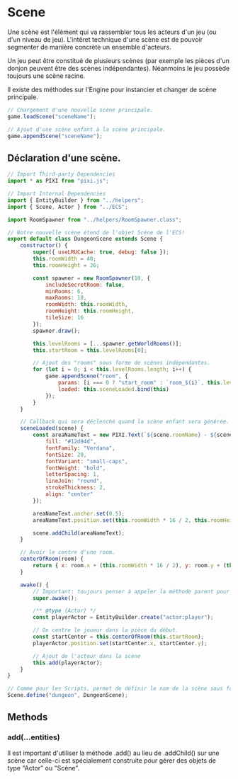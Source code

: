 # Scene

Une scène est l'élément qui va rassembler tous les acteurs d'un jeu (ou d'un niveau de jeu). L'intêret technique d'une scène est de pouvoir segmenter de manière concrète un ensemble d'acteurs.

Un jeu peut être constitué de plusieurs scènes (par exemple les pièces d'un donjon peuvent être des scènes indépendantes). Néanmoins le jeu possède toujours une scène racine.

Il existe des méthodes sur l'Engine pour instancier et changer de scène principale.

```js
// Chargement d'une nouvelle scène principale.
game.loadScene("sceneName");

// Ajout d'une scène enfant à la scène principale.
game.appendScene("sceneName");
```

## Déclaration d'une scène.

```js
// Import Third-party Dependencies
import * as PIXI from "pixi.js";

// Import Internal Dependencies
import { EntityBuilder } from "../helpers";
import { Scene, Actor } from "../ECS";

import RoomSpawner from "../helpers/RoomSpawner.class";

// Notre nouvelle scène étend de l'objet Scène de l'ECS!
export default class DungeonScene extends Scene {
    constructor() {
        super({ useLRUCache: true, debug: false });
        this.roomWidth = 40;
        this.roomHeight = 26;

        const spawner = new RoomSpawner(10, {
            includeSecretRoom: false,
            minRooms: 6,
            maxRooms: 10,
            roomWidth: this.roomWidth,
            roomHeight: this.roomHeight,
            tileSize: 16
        });
        spawner.draw();

        this.levelRooms = [...spawner.getWorldRooms()];
        this.startRoom = this.levelRooms[0];

        // Ajout des "rooms" sous forme de scènes indépendantes.
        for (let i = 0; i < this.levelRooms.length; i++) {
            game.appendScene("room", {
                params: [i === 0 ? "start_room" : `room_${i}`, this.levelRooms[i]],
                loaded: this.sceneLoaded.bind(this)
            });
        }
    }

    // Callback qui sera déclenché quand la scène enfant sera générée.
    sceneLoaded(scene) {
        const areaNameText = new PIXI.Text(`${scene.roomName} - ${scene.type}`, {
            fill: "#12d94d",
            fontFamily: "Verdana",
            fontSize: 20,
            fontVariant: "small-caps",
            fontWeight: "bold",
            letterSpacing: 1,
            lineJoin: "round",
            strokeThickness: 2,
            align: "center"
        });

        areaNameText.anchor.set(0.5);
        areaNameText.position.set(this.roomWidth * 16 / 2, this.roomHeight * 16 / 2);

        scene.addChild(areaNameText);
    }

    // Avoir le centre d'une room.
    centerOfRoom(room) {
        return { x: room.x + (this.roomWidth * 16 / 2), y: room.y + (this.roomHeight * 16 / 2) }
    }

    awake() {
        // Important: toujours penser à appeler la méthode parent pour awake, start, update, cleanup ...
        super.awake();

        /** @type {Actor} */
        const playerActor = EntityBuilder.create("actor:player");

        // On centre le joueur dans la pièce du début.
        const startCenter = this.centerOfRoom(this.startRoom);
        playerActor.position.set(startCenter.x, startCenter.y);

        // Ajout de l'acteur dans la scène
        this.add(playerActor);
    }
}

// Comme pour les Scripts, permet de définir le nom de la scène sous forme d'une string.
Scene.define("dungeon", DungeonScene);
```

## Methods

### add(...entities)

Il est important d'utiliser la méthode .add() au lieu de .addChild() sur une scène car celle-ci est spécialement construite pour gérer des objets de type "Actor" ou "Scène".
